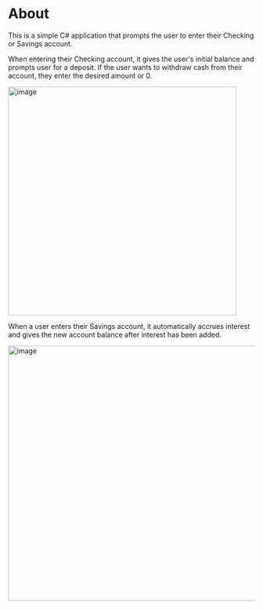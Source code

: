 # About
This is a simple C# application that prompts the user to enter their Checking or Savings account. 

When entering their Checking account, it gives the user's initial balance and prompts user for a deposit. If the user wants to withdraw cash from their account, they enter the desired amount or 0. 

<img width="466" alt="image" src="https://github.com/ohinson01/Account/assets/69820358/20f89499-1b2e-4242-b2a7-a02c35335a4a">

When a user enters their Savings account, it automatically accrues interest and gives the new account balance after interest has been added. 

<img width="520" alt="image" src="https://github.com/ohinson01/Account/assets/69820358/f82b8491-a63a-4acf-8c93-db0226ef4d87">
